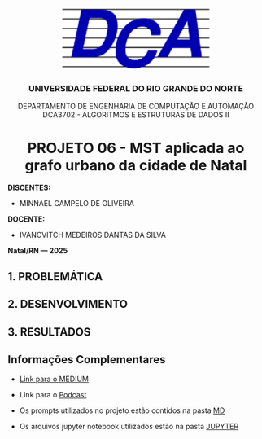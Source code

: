 <p align="center">
  <img src="IMGs/DCA.png" alt="Logo da UFRN" width=300/>
</p>

<h3 align="center"><strong>UNIVERSIDADE FEDERAL DO RIO GRANDE DO NORTE</strong></h3>

<p align="center"> 
DEPARTAMENTO DE ENGENHARIA DE COMPUTAÇÃO E AUTOMAÇÃO 
<br> 
DCA3702 - ALGORITMOS E ESTRUTURAS DE DADOS II  
</p>

<h1 align="center"><strong>PROJETO 06 - MST aplicada ao grafo urbano da cidade de Natal</strong></h1>

<strong>DISCENTES:</strong>
- MINNAEL CAMPELO DE OLIVEIRA  

<strong>DOCENTE:</strong> 
- IVANOVITCH MEDEIROS DANTAS DA SILVA 

**Natal/RN — 2025**

## <strong>1. PROBLEMÁTICA</strong>

## <strong>2. DESENVOLVIMENTO</strong>

## <strong>3. RESULTADOS</strong>


## Informações Complementares
- [Link para o MEDIUM](https://medium.com/@minaelcampelo3/otimizando-redes-de-t%C3%A1xi-com-algoritmos-de-grafos-um-estudo-de-caso-em-natal-rn-20951540e9b2)

- Link para o [Podcast](https://notebooklm.google.com/notebook/1ef43f50-b5ad-4cc4-8924-2207106b0489/audio)

- Os prompts utilizados no projeto estão contidos na pasta [MD](https://github.com/Minnael/ESTRUTURAS-DE-DADOS-II/tree/master/PROJETO%2006/MD)
- Os arquivos jupyter notebook utilizados estão na pasta [JUPYTER](https://github.com/Minnael/ESTRUTURAS-DE-DADOS-II/tree/master/PROJETO%2006/JUPYTER)
